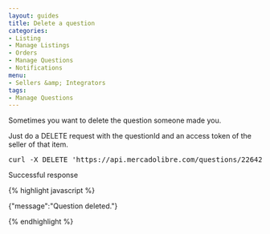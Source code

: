 ```yaml
---
layout: guides
title: Delete a question
categories: 
- Listing
- Manage Listings
- Orders
- Manage Questions
- Notifications
menu: 
- Sellers &amp; Integrators
tags: 
- Manage Questions
---
```


Sometimes you want to delete the question someone made you.

Just do a DELETE request with the questionId and an access token of the seller of that item.

<pre class="terminal">
curl -X DELETE 'https://api.mercadolibre.com/questions/2264284172?access_token=$ACCESS_TOKEN'
</pre>

Successful response

{% highlight javascript %}

{"message":"Question deleted."}

{% endhighlight %}


